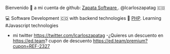 ###  
Bienvenido 👋 a mi cuenta de github:
[Zapata Software ](https://github.com/lcarloszapatag ). @lcarloszapatag :colombia:


:computer: Software Development  :colombia:
with backend technologies 🐘 [PHP](https://www.php.net/).
Learning #Javascript technologies



- mi twitter https://twitter.com/lcarloszapatag
-¿Quieres un descuento en https://ed.team? cupon de descuento https://ed.team/premium?cupon=REF-2327

<!--
**lcarloszapatag/lcarloszapatag** is a ✨ _special_ ✨ repository because its `README.md` (this file) appears on your GitHub profile.

Here are some ideas to get you started:

- 🔭 I’m currently working on ...
- 🌱 I’m currently learning ...
- 👯 I’m looking to collaborate on ...
- 🤔 I’m looking for help with ...
- 💬 Ask me about ...developer software 
- 📫 How to reach me: ...
- 😄 Pronouns: ...
- ⚡ Fun fact: ...
-->
